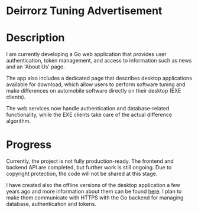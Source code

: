 # Deirrorz Tuning Advertisement

# Description

I am currently developing a Go web application that provides user authentication, token management, and access to information such as news and an 'About Us' page. 

The app also includes a dedicated page that describes desktop applications available for download, which allow users to perform software tuning and make differences on automobile software directly on their desktop (EXE clients). 

The web services now handle authentication and database-related functionality, while the EXE clients take care of the actual difference algorithm.

# Progress

Currently, the project is not fully production-ready. The frontend and backend API are completed, but further work is still ongoing. Due to copyright protection, the code will not be shared at this stage.

I have created also the offline versions of the desktop application a few years ago and more information about them can be found [here](https://github.com/Deirror/DOOMz). I plan to make them communicate with HTTPS with the Go backend for managing database, authentication and tokens.
